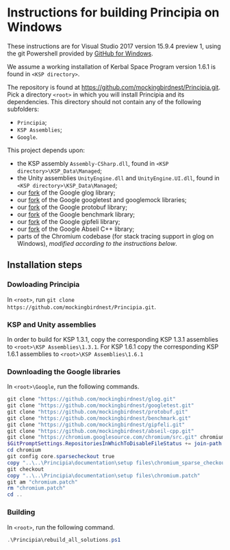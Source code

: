 # Instructions for building Principia on Windows

These instructions are for Visual Studio 2017 version 15.9.4 preview 1, using the git
Powershell provided by [GitHub for Windows](https://windows.github.com/).

We assume a working installation of Kerbal Space Program version 1.6.1 is
found in `<KSP directory>`.

The repository is found at https://github.com/mockingbirdnest/Principia.git.
Pick a directory `<root>` in which you will install Principia and its
dependencies.
This directory should not contain any of the following subfolders:
- `Principia`;
- `KSP Assemblies`;
- `Google`.

This project depends upon:
- the KSP assembly `Assembly-CSharp.dll`, found in `<KSP directory>\KSP_Data\Managed`;
- the Unity assemblies `UnityEngine.dll` and `UnityEngine.UI.dll`, found in
  `<KSP directory>\KSP_Data\Managed`;
- our [fork](https://github.com/mockingbirdnest/glog) of the Google glog
  library;
- our [fork](https://github.com/mockingbirdnest/googletest) of the Google googletest
  and googlemock libraries;
- our [fork](https://github.com/mockingbirdnest/protobuf) of the Google
  protobuf library;
- our [fork](https://github.com/mockingbirdnest/benchmark) of the Google
  benchmark library;
- our [fork](https://github.com/mockingbirdnest/gipfeli) of the Google gipfeli library;
- our [fork](https://github.com/mockingbirdnest/abseil-cpp) of the Google Abseil C++ library;
- parts of the Chromium codebase (for stack tracing support in glog on Windows),
  *modified according to the instructions below*.

## Installation steps

### Dowloading Principia

In `<root>`, run `git clone https://github.com/mockingbirdnest/Principia.git`.

### KSP and Unity assemblies

In order to build for KSP 1.3.1, copy the corresponding KSP 1.3.1 assemblies to `<root>\KSP Assemblies\1.3.1`.  For KSP 1.6.1 copy the corresponding KSP 1.6.1 assemblies to `<root>\KSP Assemblies\1.6.1`

### Downloading the Google libraries

In `<root>\Google`, run the following commands.
```powershell
git clone "https://github.com/mockingbirdnest/glog.git"
git clone "https://github.com/mockingbirdnest/googletest.git"
git clone "https://github.com/mockingbirdnest/protobuf.git"
git clone "https://github.com/mockingbirdnest/benchmark.git"
git clone "https://github.com/mockingbirdnest/gipfeli.git"
git clone "https://github.com/mockingbirdnest/abseil-cpp.git"
git clone "https://chromium.googlesource.com/chromium/src.git" chromium -n --depth 1 -b "40.0.2193.1"
$GitPromptSettings.RepositoriesInWhichToDisableFileStatus += join-path  (gi -path .).FullName chromium
cd chromium
git config core.sparsecheckout true
copy "..\..\Principia\documentation\setup files\chromium_sparse_checkout.txt" ".git/info/sparse-checkout"
git checkout
copy "..\..\Principia\documentation\setup files\chromium.patch"
git am "chromium.patch"
rm "chromium.patch"
cd ..
```
### Building

In `<root>`, run the following command.
```powershell
.\Principia\rebuild_all_solutions.ps1
```
